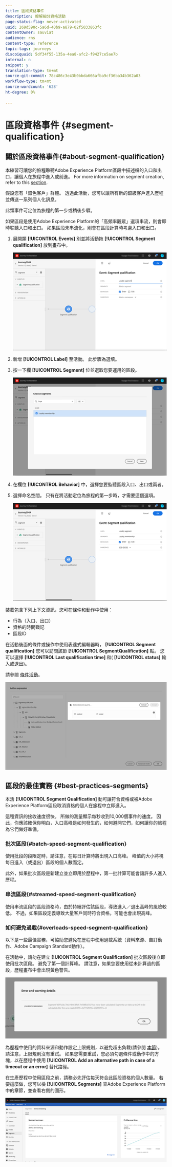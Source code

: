 ```yaml
---
title: 區段資格事件
description: 瞭解細分資格活動
page-status-flag: never-activated
uuid: 269d590c-5a6d-40b9-a879-02f5033863fc
contentOwner: sauviat
audience: rns
content-type: reference
topic-tags: journeys
discoiquuid: 5df34f55-135a-4ea8-afc2-f9427ce5ae7b
internal: n
snippet: y
translation-type: tm+mt
source-git-commit: 78c486c3e43b0bbda666afba9cf36ba34b362a03
workflow-type: tm+mt
source-wordcount: '628'
ht-degree: 0%

---
```



# 區段資格事件 {#segment-qualification}

## 關於區段資格事件{#about-segment-qualification}

本練習可讓您的旅程聆聽Adobe Experience Platform區段中描述檔的入口和出口，讓個人在旅程中進入或前進。 For more information on segment creation, refer to this [section](../segment/about-segments.md).

假設您有「銀色客戶」群體。 透過此活動，您可以讓所有新的銀級客戶進入歷程並傳送一系列個人化訊息。

此類事件可定位為旅程的第一步或稍後步驟。

如果區段是使用Adobe Experience Platform的「高頻率觀眾」選項串流，則會即時聆聽入口和出口。 如果區段未串流化，則會在區段計算時考慮入口和出口。

1. 展開類 **[!UICONTROL Events]** 別並將活動拖 **[!UICONTROL Segment qualification]** 放到畫布中。

   ![](../assets/segment5.png)

1. 新增 **[!UICONTROL Label]** 至活動。 此步驟為選填。

1. 按一下欄 **[!UICONTROL Segment]** 位並選取您要運用的區段。

   ![](../assets/segment6.png)

1. 在欄位 **[!UICONTROL Behavior]** 中，選擇您要監聽區段入口、出口或兩者。

1. 選擇命名空間。 只有在將活動定位為旅程的第一步時，才需要這個選項。

   ![](../assets/segment7.png)

裝載包含下列上下文資訊，您可在條件和動作中使用：

* 行為（入口、出口）
* 資格的時間戳記
* 區段ID

在活動後面的條件或操作中使用表達式編輯器時， **[!UICONTROL Segment qualification]** 您可以訪問該節 **[!UICONTROL SegmentQualification]** 點。 您可以選擇 **[!UICONTROL Last qualification time]** 和( **[!UICONTROL status]** 輸入或退出)。

請參閱 [條件活動](../building-journeys/condition-activity.md#about_condition)。

![](../assets/segment8.png)

## 區段的最佳實務 {#best-practices-segments}

本活 **[!UICONTROL Segment Qualification]** 動可讓符合資格或被Adobe Experience Platform區段取消資格的個人在旅程中立即進入。

這種資訊的接收速度很快。 所做的測量顯示每秒收到10,000個事件的速度。 因此，你應該確保你明白，入口高峰是如何發生的，如何避開它們，如何讓你的旅程為它們做好準備。

### 批次區段{#batch-speed-segment-qualification}

使用批段的段限定時，請注意，在每日計算時將出現入口高峰。 峰值的大小將視每日進入（或退出）區段的個人數而定。

此外，如果批次區段是新建立並立即用於歷程中，第一批計算可能會讓許多人進入歷程。

### 串流區段{#streamed-speed-segment-qualification}

使用串流區段的區段資格時，由於持續評估該區段，導致進入／退出高峰的風險較低。 不過，如果區段定義導致大量客戶同時符合資格，可能也會出現高峰。

### 如何避免過載{#overloads-speed-segment-qualification}

以下是一些最佳實務，可協助您避免在歷程中使用過載系統（資料來源、自訂動作、Adobe Campaign Standard動作）。

在活動中，請勿在建立 **[!UICONTROL Segment Qualification]** 批次區段後立即使用批次區段。 避免了第一個計算峰。 請注意，如果您要使用從未計算過的區段，歷程畫布中會出現黃色警告。

![](../assets/segment-error.png)

為歷程中使用的資料來源和動作設定上限規則，以避免超出負載(請參閱 [本節](../api/capping.md))。 請注意，上限規則沒有重試。 如果您需要重試，您必須勾選條件或動作中的方塊，以在歷程中使用 **[!UICONTROL Add an alternative path in case of a timeout or an error]** 替代路徑。

在生產歷程中使用區段之前，請務必先評估每天符合此區段資格的個人數量。 若要這麼做，您可以檢 **[!UICONTROL Segments]** 查Adobe Experience Platform中的章節，並查看右側的圖形。

![](../assets/segment-overload.png)
